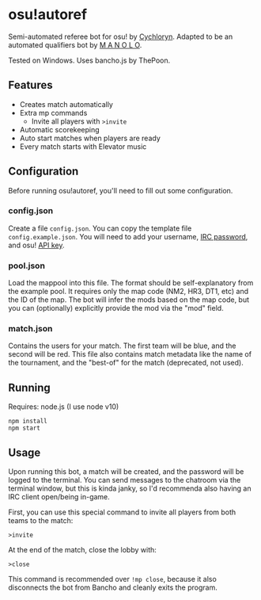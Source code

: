# osu!autoref

Semi-automated referee bot for osu! by [Cychloryn](https://osu.ppy.sh/users/6921736). Adapted to be an automated qualifiers bot by [M A N O L O](https://osu.ppy.sh/users/12296128).

Tested on Windows.
Uses bancho.js by ThePoon.

## Features
- Creates match automatically
- Extra mp commands
  - Invite all players with `>invite`
- Automatic scorekeeping
- Auto start matches when players are ready
- Every match starts with Elevator music
 
## Configuration
Before running osu!autoref, you'll need to fill out some configuration.

### config.json
Create a file `config.json`. You can copy the template file `config.example.json`. You will need to add your username, [IRC password](https://osu.ppy.sh/p/irc), and osu! [API key](https://osu.ppy.sh/p/api).

### pool.json
Load the mappool into this file. The format should be self-explanatory from the example pool. It requires only the map code (NM2, HR3, DT1, etc) and the ID of the map. The bot will infer the mods based on the map code, but you can (optionally) explicitly provide the mod via the "mod" field.

### match.json
Contains the users for your match. The first team will be blue, and the second will be red. This file also contains match metadata like the name of the tournament, and the "best-of" for the match (deprecated, not used).

## Running
Requires: node.js (I use node v10)
```
npm install
npm start
```

## Usage
Upon running this bot, a match will be created, and the password will be logged to the terminal. You can send messages to the chatroom via the terminal window, but this is kinda janky, so I'd recommenda also having an IRC client open/being in-game.

First, you can use this special command to invite all players from both teams to the match:
```
>invite
```
At the end of the match, close the lobby with:
```
>close
```
This command is recommended over `!mp close`, because it also disconnects the bot from Bancho and cleanly exits the program.
